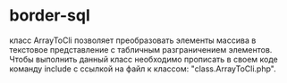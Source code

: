 # border-sql
класс ArrayToCli позволяет преобразовать элементы массива в текстовое представление с табличным разграничением элементов.
Чтобы выполнить данный класс необходимо прописать в своем коде команду include с ссылкой на файл к классом: "class.ArrayToCli.php".
